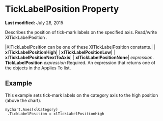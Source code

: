 
# TickLabelPosition Property

 **Last modified:** July 28, 2015

Describes the position of tick-mark labels on the specified axis. Read/write XlTickLabelPosition .


|XlTickLabelPosition can be one of these XlTickLabelPosition constants.|
| **xlTickLabelPositionHigh**|
| **xlTickLabelPositionLow**|
| **xlTickLabelPositionNextToAxis**|
| **xlTickLabelPositionNone**|
 _expression_. **TickLabelPosition**
 _expression_ Required. An expression that returns one of the objects in the Applies To list.

## Example

This example sets tick-mark labels on the category axis to the high position (above the chart).


```
myChart.Axes(xlCategory) _ 
 .TickLabelPosition = xlTickLabelPositionHigh
```

